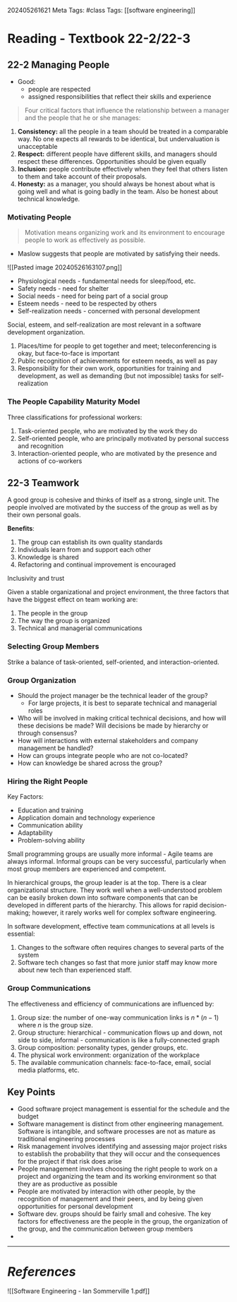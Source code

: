 202405261621
Meta Tags: #class
Tags: [[software engineering]]

# Reading - Textbook 22-2/22-3

## 22-2 Managing People

- Good:
	- people are respected
	- assigned responsibilities that reflect their skills and experience

>Four critical factors that influence the relationship between a manager and the people that he or she manages:

1. **Consistency:** all the people in a team should be treated in a comparable way. No one expects all rewards to be identical, but undervaluation is unacceptable
2. **Respect:** different people have different skills, and managers should respect these differences. Opportunities should be given equally
3. **Inclusion:** people contribute effectively when they feel that others listen to them and take account of their proposals.
4. **Honesty:** as a manager, you should always be honest about what is going well and what is going badly in the team. Also be honest about technical knowledge.

### Motivating People

>Motivation means organizing work and its environment to encourage people to work as effectively as possible.

- Maslow suggests that people are motivated by satisfying their needs.

![[Pasted image 20240526163107.png]]

- Physiological needs - fundamental needs for sleep/food, etc.
- Safety needs - need for shelter
- Social needs - need for being part of a social group
- Esteem needs - need to be respected by others
- Self-realization needs - concerned with personal development

Social, esteem, and self-realization are most relevant in a software development organization.

1. Places/time for people to get together and meet; teleconferencing is okay, but face-to-face is important
2. Public recognition of achievements for esteem needs, as well as pay
3. Responsibility for their own work, opportunities for training and development, as well as demanding (but not impossible) tasks for self-realization

### The People Capability Maturity Model

Three classifications for professional workers:

1. Task-oriented people, who are motivated by the work they do
2. Self-oriented people, who are principally motivated by personal success and recognition
3. Interaction-oriented people, who are motivated by the presence and actions of co-workers

## 22-3 Teamwork

A good group is cohesive and thinks of itself as a strong, single unit. The people involved are motivated by the success of the group as well as by their own personal goals.

**Benefits**:
1. The group can establish its own quality standards
2. Individuals learn from and support each other
3. Knowledge is shared
4. Refactoring and continual improvement is encouraged

Inclusivity and trust

Given a stable organizational and project environment, the three factors that have the biggest effect on team working are:
1. The people in the group
2. The way the group is organized
3. Technical and managerial communications

### Selecting Group Members

Strike a balance of task-oriented, self-oriented, and interaction-oriented.

### Group Organization

- Should the project manager be the technical leader of the group?
	- For large projects, it is best to separate technical and managerial roles
- Who will be involved in making critical technical decisions, and how will these decisions be made? Will decisions be made by hierarchy or through consensus?
- How will interactions with external stakeholders and company management be handled?
- How can groups integrate people who are not co-located?
- How can knowledge be shared across the group?

### Hiring the Right People

Key Factors:
- Education and training
- Application domain and technology experience
- Communication ability
- Adaptability
- Problem-solving ability

Small programming groups are usually more informal - Agile teams are always informal. Informal groups can be very successful, particularly when most group members are experienced and competent.

In hierarchical groups, the group leader is at the top. There is a clear organizational structure. They work well when a well-understood problem can be easily broken down into software components that can be developed in different parts of the hierarchy. This allows for rapid decision-making; however, it rarely works well for complex software engineering. 

In software development, effective team communications at all levels is essential:
1. Changes to the software often requires changes to several parts of the system
2. Software tech changes so fast that more junior staff may know more about new tech than experienced staff.

### Group Communications

The effectiveness and efficiency of communications are influenced by:
1. Group size: the number of one-way communication links is $n*(n-1)$ where $n$ is the group size. 
2. Group structure: hierarchical - communication flows up and down, not side to side, informal - communication is like a fully-connected graph
3. Group composition: personality types, gender groups, etc.
4. The physical work environment: organization of the workplace
5. The available communication channels: face-to-face, email, social media platforms, etc.

## Key Points

- Good software project management is essential for the schedule and the budget
- Software management is distinct from other engineering management. Software is intangible, and software processes are not as mature as traditional engineering processes
- Risk management involves identifying and assessing major project risks to establish the probability that they will occur and the consequences for the project if that risk does arise
- People management involves choosing the right people to work on a project and organizing the team and its working environment so that they are as productive as possible
- People are motivated by interaction with other people, by the recognition of management and their peers, and by being given opportunities for personal development
- Software dev. groups should be fairly small and cohesive. The key factors for effectiveness are the people in the group, the organization of the group, and the communication between group members
- 


---
# *References*
![[Software Engineering - Ian Sommerville 1.pdf]]